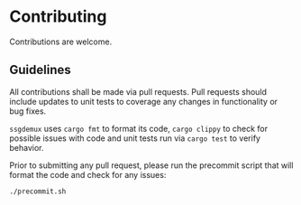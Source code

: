# Contributing

Contributions are welcome.

## Guidelines

All contributions shall be made via pull requests.  Pull requests should include updates to unit tests to coverage any changes in functionality or bug fixes.

`ssgdemux` uses `cargo fmt` to format its code, `cargo clippy` to check for possible issues with code and unit tests run via `cargo test` to verify behavior.

Prior to submitting any pull request, please run the precommit script that will format the code and check for any issues:

```console
./precommit.sh
```